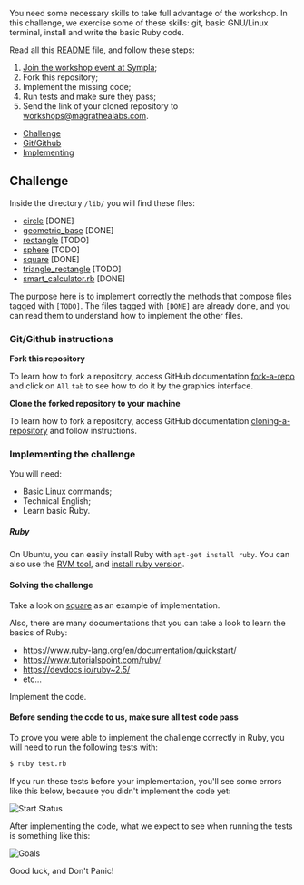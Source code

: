 You need some necessary skills to take full advantage of the workshop. In this challenge, we exercise some of these skills: git, basic GNU/Linux terminal, install and write the basic Ruby code. 

Read all this [README](README.md) file, and follow these steps:

1. [Join the workshop event at Sympla](https://www.sympla.com.br/oficina-ruby-on-rails__532957);
2. Fork this repository;
3. Implement the missing code;
4. Run tests and make sure they pass;
5. Send the link of your cloned repository to workshops@magrathealabs.com.

- [Challenge](#challenge)
- [Git/Github](#gitgithub-instructions)
- [Implementing](#implementing-the-challenge)

## Challenge

Inside the directory `/lib/` you will find these files:

- [circle](lib/circle.rb) [DONE]
- [geometric_base](lib/geometric_base.rb) [DONE]
- [rectangle](lib/rectangle.rb) [TODO]
- [sphere](lib/sphere.rb) [TODO]
- [square](lib/square.rb) [DONE]
- [triangle_rectangle](lib/triangle_rectangle.rb) [TODO]
- [smart_calculator.rb](lib/modules/smart_calculator.rb) [DONE]

The purpose here is to implement correctly the methods that compose files tagged with `[TODO]`. The files tagged with `[DONE]` are already done, and you can read them to understand how to implement the other files.

### Git/Github instructions

**Fork this repository**

To learn how to fork a repository, access GitHub documentation [fork-a-repo](https://help.github.com/en/articles/fork-a-repo) and click on `All` `tab` to see how to do it by the graphics interface.

**Clone the forked repository to your machine**

To learn how to fork a repository, access GitHub documentation [cloning-a-repository](https://help.github.com/en/articles/cloning-a-repository) and follow instructions.

### Implementing the challenge

You will need:

- Basic Linux commands;
- Technical English;
- Learn basic Ruby.

##### Ruby

On Ubuntu, you can easily install Ruby with `apt-get install ruby`. You can also use the [RVM tool](https://rvm.io/rvm/install), and [install ruby version](https://rvm.io/rvm/basics#installing-rubies).

#### Solving the challenge

Take a look on [square](lib/square.rb) as an example of implementation.

Also, there are many documentations that you can take a look to learn the basics of Ruby:

- https://www.ruby-lang.org/en/documentation/quickstart/
- https://www.tutorialspoint.com/ruby/
- https://devdocs.io/ruby~2.5/
- etc...

Implement the code.

#### Before sending the code to us, make sure all test code pass

To prove you were able to implement the challenge correctly in Ruby, you will need to run the following tests with:

```sh
$ ruby test.rb
```

If you run these tests before your implementation, you'll see some errors like this below, because you didn't implement the code yet:

![Start Status](docs/output_fail.gif)

After implementing the code, what we expect to see when running the tests is something like this:

![Goals](docs/output_done.png)

Good luck, and Don't Panic!
